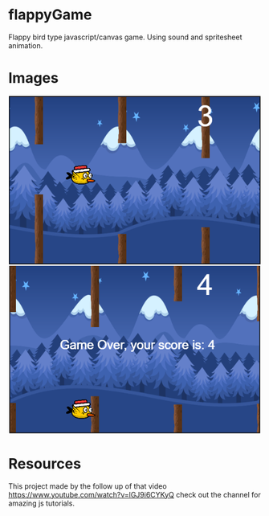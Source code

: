 # flappyGame
Flappy bird type javascript/canvas game. Using sound and spritesheet animation.

# Images
![image of game](https://github.com/srdrbdrd/flappyGame/blob/master/screenshots/javascriptGame1.png) ![image of game2](https://github.com/srdrbdrd/flappyGame/blob/master/screenshots/javascriptGame2.png)

# Resources
This project made by the follow up of that video https://www.youtube.com/watch?v=lGJ9i6CYKyQ check out the channel for amazing js tutorials.
